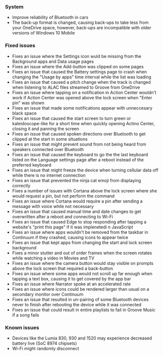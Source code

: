 ### System
- Improve reliability of Bluetooth in cars
- The back-up format is changed, causing back-ups to take less from your OneDrive space, however, back-ups are incompatible with older versions of Windows 10 Mobile

### Fixed issues
- Fixes an issue where the Settings icon wuld be missing from the Background apps and Data usage pages
- Fixes an issue where the Add-button was clipped on some pages
- Fixes an issue that caused the Battery settings page to crash when changing the "Usage by apps" time interval while the list was loading
- Fixes an issue that caused a pitch change when the track is changed when listening to ALAC files streamed to Groove from OneDrive
- Fixes an issue where tapping on a notification in Action Center wouldn't work if Action Center was opened above the lock screen when "Enter pin" was shown
- Fixes an issue that made some notifications appear with unneccesary black space
- Fixes an issue that caused the start screen to turn green or kaleidoscope-like for a short time when quickly opening Actino Center, closing it and panning the screen
- Fixes an issue that caused spoken directions over Bluetooth to get clipped at the start in some situations
- Fixes an issue that might prevent sound from not being heard from speakers connected over Bluetooth
- Fixes an issue that caused the keyboard to go the the last keyboard listed on the Language settings page after a reboot instead of the preferred keyboard
- Fixes an issue that might freeze the device when turning cellular data off while there is no internet connection
- Fixes an issue that prevented the ninja cat emoji from displaying correctly
- Fixes a number of issues with Cortana above the lock screen where she would request a pin, but not perform the command
- Fixes an issue where Cortana would require a pin after sending a message with voice while not necessary
- Fixes an issue that caused manual time and date changes to get overwritten after a reboot and connecting to Wi-Fi
- Fixes an issue that caused Edge to stop responding after tapping a website's "print this page" if it was implenetedi n JavaScript
- Fixes an issue where apps wouldn't be removed from the taskbar in Continuum if they crashed, causing icons to appear twice
- Fixes an issue that kept apps from changing the start and lock screen background
- Fixes a minor stutter and out of order frames when the screen rotates while watching a video in Movies and TV
- Fixes an issue where the camera button would stay visible on prompts above the lock screen that required a back-button
- Fixes an issue where some apps would not scroll up far enough when tapping a text box, causing it to get covered by the app bar
- Fixes an issue where Narrator spoke at an accelerated rate
- Fixes an issue where icons could be rendered larger than usual on a secondary monitor over Continuum
- Fixes an issue that resulted in un-pairing of some Bluetooth devices never to finish after rebooting the device while it was connected
- Fixes an issue that could result in entire playlists to fail in Groove Music if a song fails

### Known issues
- Devices like the Lumia 830, 930 and 1520 may experience decreased battery live (SoC 8974 chipsets)
- Wi-Fi might randomly disconnect